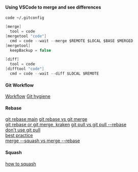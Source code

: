 #### Using VSCode to merge and see differences
`code ~/.gitconfig`
```c#
[merge]
  tool = code
[mergetool "code"]
  cmd = code --wait --merge $REMOTE $LOCAL $BASE $MERGED
[mergetool]
  keepBackup = false

[diff]
  tool = code
[difftool "code"]
  cmd = code --wait --diff $LOCAL $REMOTE
```


#### Git Workflow

[Workflow](https://www.doabledanny.com/git-workflows)
[Git hygiene](https://betterprogramming.pub/six-rules-for-good-git-hygiene-5006cf9e9e2)

#### Rebase

[git rebase main](https://riptutorial.com/git/example/1211/local-branch-rebasing)
[git rebase vs git merge](https://stackoverflow.com/questions/16666089/whats-the-difference-between-git-merge-and-git-rebase/16666418#16666418) <br>
[git rebase or git merge, kraken](https://www.gitkraken.com/learn/git/problems/git-rebase-vs-merge)
[git pull vs git pull --rebase](https://stackoverflow.com/questions/18930527/difference-between-git-pull-and-git-pull-rebase) <br>
[don't use git pull](https://longair.net/blog/2009/04/16/git-fetch-and-merge/) <br>
[best practice](https://sdq.kastel.kit.edu/wiki/Git_pull_--rebase_vs._--merge) <br>
[merge --squash vs merge --rebase](https://stackoverflow.com/questions/2427238/what-is-the-difference-between-merge-squash-and-rebase) <br>

#### Squash

[how to squash](https://www.git-tower.com/learn/git/faq/git-squash) <br>
